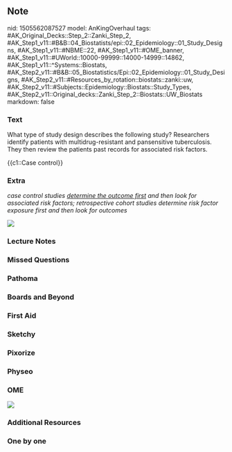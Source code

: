 ## Note
nid: 1505562087527
model: AnKingOverhaul
tags: #AK_Original_Decks::Step_2::Zanki_Step_2, #AK_Step1_v11::#B&B::04_Biostatists/epi::02_Epidemiology::01_Study_Designs, #AK_Step1_v11::#NBME::22, #AK_Step1_v11::#OME_banner, #AK_Step1_v11::#UWorld::10000-99999::14000-14999::14862, #AK_Step1_v11::^Systems::Biostats, #AK_Step2_v11::#B&B::05_Biostatistics/Epi::02_Epidemiology::01_Study_Designs, #AK_Step2_v11::#Resources_by_rotation::biostats::zanki::uw, #AK_Step2_v11::#Subjects::Epidemiology::Biostats::Study_Types, #AK_Step2_v11::Original_decks::Zanki_Step_2::Biostats::UW_Biostats
markdown: false

### Text
What type of study design describes the following study?
Researchers identify patients with multidrug-resistant and
pansensitive tuberculosis. They then review the patients past
records for associated risk factors.
<div>
  {{c1::Case control}}
</div>

### Extra
<i>case control studies <u>determine the outcome first</u> and then
look for associated risk factors; retrospective cohort studies
determine risk factor exposure first and then look for outcomes</i>
<div>
  <i><img src="helpful%20chart.png"></i>
</div>

### Lecture Notes


### Missed Questions


### Pathoma


### Boards and Beyond


### First Aid


### Sketchy


### Pixorize


### Physeo


### OME
<div class="ome-widget">
  <a href="https://onlinemeded.org?ref=anki"><img src=
  "_OME_AnkiFlashcards_General_4.png"></a>
</div>

### Additional Resources


### One by one

